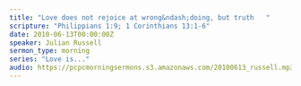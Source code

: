 ```yaml
---
title: "Love does not rejoice at wrong&ndash;doing, but truth	"
scripture: "Philippians 1:9; 1 Corinthians 13:1-6"
date: 2010-06-13T00:00:00Z
speaker: Julian Russell
sermon_type: morning
series: "Love is..."
audio: https://pcpcmorningsermons.s3.amazonaws.com/20100613_russell.mp3 
---
```



